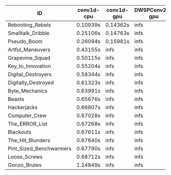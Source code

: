 |ID|conv1d-cpu|conv1d-gpu|DWSPConv2D-gpu|gemm-gpu|avg|
|-|-|-|-|-|-|
|Rebooting_Rebels|0.10939s|0.14362s|infs|2.47824s|infs|
|Smalltalk_Dribble|0.25106s|0.14763s|infs|2.26473s|infs|
|Pseudo_Boom|0.26094s|0.15981s|infs|4.73837s|infs|
|Artful_Maneuvers|0.43155s|infs|infs|4.83481s|infs|
|Grapevine_Squad|0.50115s|infs|infs|4.70229s|infs|
|Key_to_Innovation|0.55204s|infs|infs|4.81636s|infs|
|Digital_Destroyers|0.58344s|infs|infs|4.83403s|infs|
|Digitally_Destroyed|0.61323s|infs|infs|4.77421s|infs|
|Byte_Mechanics|0.63991s|infs|infs|4.75800s|infs|
|Beasts|0.65676s|infs|infs|4.70497s|infs|
|Hackerjacks|0.66807s|infs|infs|4.82039s|infs|
|Computer_Crew|0.67028s|infs|infs|4.81111s|infs|
|The_ERROR_List|0.67268s|infs|infs|4.74819s|infs|
|Blackouts|0.67611s|infs|infs|4.74810s|infs|
|The_Hit_Blunders|0.67640s|infs|infs|4.78091s|infs|
|Pint_Sized_Benchwarmers|0.67790s|infs|infs|4.77380s|infs|
|Loose_Screws|0.68712s|infs|infs|4.78966s|infs|
|Gonzo_Brutes|1.24849s|infs|infs|4.80695s|infs|
